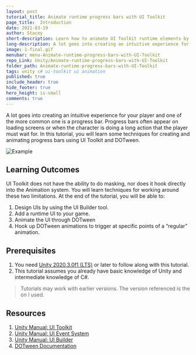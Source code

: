 ```yaml
---
layout: post
tutorial_title: Animate runtime progress bars with UI Toolkit
page_title:  Introduction
date: 2021-03-19
author: Stacey
short-description: Learn how to animate UI Toolkit runtime elements by creating two in-game progress bars.
long-description: A lot goes into creating an intuitive experience for your player. Progress bars are often used to reassure the player that something is happening (such as the game loading) or give them an idea on how long something will take. In this tutorial, you will learn some techniques for creating and animating progress bars using UI Toolkit and DOTween.
image: 1-final.gif
menubar: menu-Animate-runtime-progress-bars-with-UI-Toolkit
repo_Link: Unity/Animate-runtime-progress-bars-with-UI-Toolkit
folder_path: Animate-runtime-progress-bars-with-UI-Toolkit
tags: unity c# ui-toolkit ui animation
published: true
include_header: true
hide_footer: true
hero_height: is-small
comments: true
---
```

A lot goes into creating an intuitive experience for your player and one of the more common one is a progress bar. Progress bars often appear on loading screens or when the character is doing a long action that the player must wait for. In this tutorial, you will learn some techniques for creating and animating progress bars using UI Toolkit and DOTween.

![Example]({{site.baseurl}}/tutorial/Animate-runtime-progress-bars-with-UI-Toolkit/images/1-final.gif)

## Learning Outcomes
UI Toolkit does not have the ability to do masking, nor does it hook directly into the Animation system. You will learn techniques for working around these two limitations. At the end of the tutorial, you will be able to:

1.	Design UIs by using the UI Builder tool.
2.	Add a runtime UI to your game.
3.	Animate the UI through DOTween
4.	Hook up DOTween animations to trigger at specific points of a “regular” animation.

## Prerequisites

1.	You need [Unity 2020.3.0f1 (LTS)](https://unity3d.com/get-unity/download) or later to follow along with this tutorial.
2.	This tutorial assumes you already have basic knowledge of Unity and intermediate knowledge of C#.

> Tutorials may work with earlier versions. The version referenced is the on I used.

## Resources

1. [Unity Manual: UI Toolkit](https://docs.unity3d.com/2020.1/Documentation/Manual/UIElements.html)
2. [Unity Manual: UI Event System](https://docs.unity3d.com/2020.1/Documentation/Manual/UIE-Events.html)
3. [Unity Manual: UI Builder](https://docs.unity3d.com/Packages/com.unity.ui.builder@1.0/manual/index.html)
4. [DOTween Documentation](http://dotween.demigiant.com/documentation.php)

